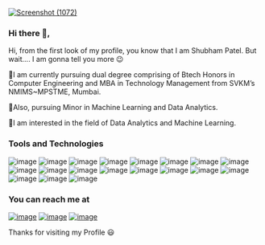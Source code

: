 [![Screenshot (1072)](https://user-images.githubusercontent.com/82665506/140074032-b1ecab85-b77e-4403-86ea-c33defd7d3ac.png)](https://github.com/ShubhamPatel01/ShubhamPatel01/)

### Hi there 👋,
Hi, from the first look of my profile, you know that I am Shubham Patel. But wait.... I am gonna tell you more 😉  
  
🔹I am currently pursuing dual degree comprising of Btech Honors in Computer Engineering and MBA in Technology Management from SVKM’s NMIMS~MPSTME, Mumbai.  
  
🔹Also, pursuing Minor in Machine Learning and Data Analytics.  
  
🔹I am interested in the field of Data Analytics and Machine Learning.

### Tools and Technologies
![image](https://img.shields.io/badge/Windows-0078D6?style=for-the-badge&logo=windows&logoColor=white)
![image](https://img.shields.io/badge/Jupyter-F37626.svg?&style=for-the-badge&logo=Jupyter&logoColor=white)
![image](https://img.shields.io/badge/Xampp-F37623?style=for-the-badge&logo=xampp&logoColor=white)
![image](https://img.shields.io/badge/Visual_Studio_Code-0078D4?style=for-the-badge&logo=visual%20studio%20code&logoColor=white)
![image](https://img.shields.io/badge/Colab-F9AB00?style=for-the-badge&logo=googlecolab&color=525252)
![image](https://img.shields.io/badge/Microsoft_Excel-217346?style=for-the-badge&logo=microsoft-excel&logoColor=white)
![image](https://img.shields.io/badge/Python-FFD43B?style=for-the-badge&logo=python&logoColor=darkgreen)
![image](https://img.shields.io/badge/HTML5-E34F26?style=for-the-badge&logo=html5&logoColor=white)
![image](https://img.shields.io/badge/CSS3-1572B6?style=for-the-badge&logo=css3&logoColor=white)
![image](https://img.shields.io/badge/JavaScript-323330?style=for-the-badge&logo=javascript&logoColor=F7DF1E)
![image](https://img.shields.io/badge/C-00599C?style=for-the-badge&logo=c&logoColor=white)
![image](https://img.shields.io/badge/PHP-777BB4?style=for-the-badge&logo=php&logoColor=white)
![image](https://img.shields.io/badge/scikit_learn-F7931E?style=for-the-badge&logo=scikit-learn&logoColor=white)
![image](https://img.shields.io/badge/Numpy-777BB4?style=for-the-badge&logo=numpy&logoColor=white)
![image](https://img.shields.io/badge/Pandas-2C2D72?style=for-the-badge&logo=pandas&logoColor=white)
![image](https://img.shields.io/badge/Plotly-239120?style=for-the-badge&logo=plotly&logoColor=white)
![image](https://img.shields.io/badge/MySQL-005C84?style=for-the-badge&logo=mysql&logoColor=white)
![image](https://img.shields.io/badge/SQLite-07405E?style=for-the-badge&logo=sqlite&logoColor=white)
![image](https://img.shields.io/badge/R-276DC3?style=for-the-badge&logo=r&logoColor=white)

### You can reach me at
[![image](https://img.shields.io/badge/LinkedIn-0077B5?style=for-the-badge&logo=linkedin&logoColor=white)](https://www.linkedin.com/in/shubhampatel07)
[![image](https://img.shields.io/badge/Instagram-E4405F?style=for-the-badge&logo=instagram&logoColor=white)](https://www.instagram.com/shubham_patel07/)
[![image](https://img.shields.io/badge/GitHub-100000?style=for-the-badge&logo=github&logoColor=white)](https://github.com/ShubhamPatel01)
<!--
**ShubhamPatel01/ShubhamPatel01** is a ✨ _special_ ✨ repository because its `README.md` (this file) appears on your GitHub profile.

Here are some ideas to get you started:

- 🔭 I’m currently working on ...
- 🌱 I’m currently learning ...
- 👯 I’m looking to collaborate on ...
- 🤔 I’m looking for help with ...
- 💬 Ask me about ...
- 📫 How to reach me: ...
- 😄 Pronouns: ...
- ⚡ Fun fact: ...
-->

Thanks for visiting my Profile 😃
